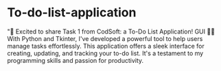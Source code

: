 # To-do-list-application
"🚀 Excited to share Task 1 from CodSoft: a To-Do List Application! GUI 📝✅
With Python and Tkinter, I've developed a powerful tool to help users manage tasks effortlessly. This application offers a sleek interface for creating, updating, and tracking your to-do list. It's a testament to my programming skills and passion for productivity.
